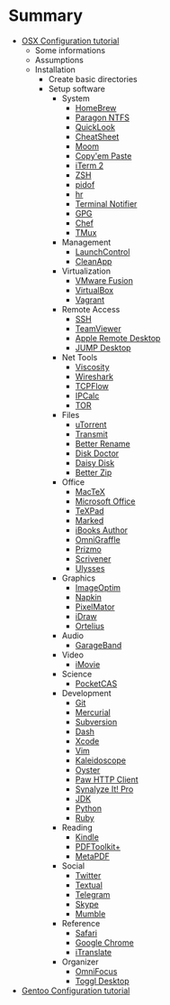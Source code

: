 # Summary

* [OSX Configuration tutorial](osx/osx.md)
  * Some informations
  * Assumptions
  * Installation
    * Create basic directories
    * Setup software
      * System
        * [HomeBrew](osx/software/homebrew.md)
        * [Paragon NTFS](osx/software/paragon_ntfs.md)
        * [QuickLook](osx/software/quicklook.md)
        * [CheatSheet](osx/software/cheatsheet.md)
        * [Moom](osx/software/moom.md)
        * [Copy'em Paste](osx/software/copyempaste.md)
        * [iTerm 2](osx/software/iterm2.md)
        * [ZSH](osx/software/zsh.md)
        * [pidof](osx/software/pidof.md)
        * [hr](osx/software/hr.md)
        * [Terminal Notifier](osx/software/terminal_notifier.md)
        * [GPG](osx/software/gpg.md)
        * [Chef](osx/software/chef.md)
        * [TMux](osx/software/tmux.md)
      * Management
        * [LaunchControl](osx/software/launchcontrol.md)
        * [CleanApp](osx/software/cleanapp.md)
      * Virtualization
        * [VMware Fusion](osx/software/vmware_fusion.md)
        * [VirtualBox](osx/software/virtualbox.md)
        * [Vagrant](osx/software/vagrant.md)
      * Remote Access
        * [SSH](osx/software/ssh.md)
        * [TeamViewer](osx/software/teamviewer.md)
        * [Apple Remote Desktop](osx/software/apple_remote_desktop.md)
        * [JUMP Desktop](osx/software/jump_desktop.md)
      * Net Tools
        * [Viscosity](osx/software/viscosity.md)
        * [Wireshark](osx/software/wireshark.md)
        * [TCPFlow](osx/software/tcpflow.md)
        * [IPCalc](osx/software/ipcalc.md)
        * [TOR](osx/software/tor.md)
      * Files
        * [uTorrent](osx/software/utorrent.md)
        * [Transmit](osx/software/transmit.md)
        * [Better Rename](osx/software/better_rename.md)
        * [Disk Doctor](osx/software/disk_doctor.md)
        * [Daisy Disk](osx/software/daisy_disk.md)
        * [Better Zip](osx/software/better_zip.md)
      * Office
        * [MacTeX](osx/software/mactex.md)
        * [Microsoft Office](osx/software/microsoft_office.md)
        * [TeXPad](osx/software/texpad.md)
        * [Marked](osx/software/marked.md)
        * [iBooks Author](osx/software/ibooks_author.md)
        * [OmniGraffle](osx/software/omnigraffle.md)
        * [Prizmo](osx/software/prizmo.md)
        * [Scrivener](osx/software/scrivener.md)
        * [Ulysses](osx/software/ulysses.md)
      * Graphics
        * [ImageOptim](osx/software/image_optim.md)
        * [Napkin](osx/software/napkin.md)
        * [PixelMator](osx/software/pixelmator.md)
        * [iDraw](osx/software/idraw.md)
        * [Ortelius](osx/software/ortelius.md)
      * Audio
        * [GarageBand](osx/software/garageband.md)
      * Video
        * [iMovie](osx/software/imovie.md)
      * Science
        * [PocketCAS](osx/software/pocketcas.md)
      * Development
        * [Git](osx/software/git.md)
        * [Mercurial](osx/software/mercurial.md)
        * [Subversion](osx/software/subversion.md)
        * [Dash](osx/software/dash.md)
        * [Xcode](osx/software/xcode.md)
        * [Vim](osx/software/vim.md)
        * [Kaleidoscope](osx/software/kaleidoscope.md)
        * [Oyster](osx/software/oyster.md)
        * [Paw HTTP Client](osx/software/paw_http_client.md)
        * [Synalyze It! Pro](osx/software/synalyze_it.md)
        * [JDK](osx/software/jdk.md)
        * [Python](osx/software/python.md)
        * [Ruby](osx/software/ruby.md)
      * Reading
        * [Kindle](osx/software/kindle.md)
        * [PDFToolkit+](osx/software/pdftoolkit_plus.md)
        * [MetaPDF](osx/software/meta_pdf.md)
      * Social
        * [Twitter](osx/software/twitter.md)
        * [Textual](osx/software/textual.md)
        * [Telegram](osx/software/telegram.md)
        * [Skype](osx/software/skype.md)
        * [Mumble](osx/software/mumble.md)
      * Reference
        * [Safari](osx/software/safari.md)
        * [Google Chrome](osx/software/google_chrome.md)
        * [iTranslate](osx/software/itranslate.md)
      * Organizer
        * [OmniFocus](osx/software/omnifocus.md)
        * [Toggl Desktop](osx/software/toggl_desktop.md)
* [Gentoo Configuration tutorial](gentoo/gentoo.md)
